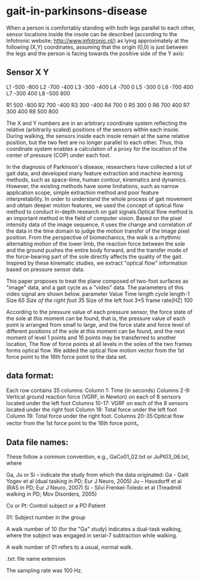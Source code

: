 # gait-in-parkinsons-disease
When a person is comfortably standing with both legs parallel to each 
other, sensor locations inside the insole can be described (according 
to the Infotronic website;  http://www.infotronic.nl/) as lying 
approximately at the following (X,Y) coordinates, assuming that the 
origin (0,0) is just between the legs and the person is facing towards 
the positive side of the Y axis: 
 
Sensor       X      Y 
---------------------------- 
L1         -500   -800 
L2         -700   -400 
L3         -300   -400 
L4         -700      0 
L5         -300      0 
L6         -700    400 
L7         -300    400 
L8         -500    800 
 
R1          500   -800 
R2          700   -400 
R3          300   -400 
R4          700      0 
R5          300      0 
R6          700    400 
R7          300    400 
R8          500    800 

The X and Y numbers are in an arbitrary coordinate system reflecting 
the relative (arbitrarily scaled) positions of the sensors within each 
insole.  During walking, the sensors inside each insole remain at the 
same relative position, but the two feet are no longer parallel to 
each other.  Thus, this coordinate system enables a calculation of a 
proxy for the location of the center of pressure (COP) under each 
foot. 

In the diagnosis of Parkinson's disease, researchers have collected a lot of gait data, 
and developed many feature extraction and machine learning methods, such as space-time, 
human contour, kinematics and dynamics. However, the existing methods have some limitations, 
such as narrow application scope, simple extraction method and poor feature interpretability. 
In order to understand the whole process of gait movement and obtain deeper motion features, 
we used the concept of optical flow method to conduct in-depth research on gait signals.Optical flow 
method is an important method in the field of computer vision. 
Based on the pixel intensity data of the image sequence, it uses the change and correlation of the 
data in the time domain to judge the motion transfer of the image pixel position. From the perspective 
of biomechanics, the walk is a rhythmic alternating motion of the lower limb, the reaction force between 
the sole and the ground pushes the entire body forward, and the transfer mode of the force-bearing part 
of the sole directly affects the quality of the gait. Inspired by these kinematic studies, we extract 
"optical flow" information based on pressure sensor data.


This paper proposes to treat the plane composed of two-foot surfaces as "image" data, and a gait cycle as a "video" data. 
The parameters of this video signal are shown below.
    parameter	                    Value
  Time length	             cycle length-1
      Size	                       6*5
Size of the right foot	           3*5
Size of the left foot	             3*5
   frame rate(HZ)	                 100

According to the pressure value of each pressure sensor, the force state of the sole at this moment can be found, 
that is, the pressure value of each point is arranged from small to large, and the force state and force level of different 
positions of the sole at this moment can be found, and the next moment of level 1 points and 16 points may be transferred 
to another location, The flow of force points at all levels in the soles of the two frames forms optical flow. We added the optical 
flow motion vector from the 1st force point to the 16th force point to the data set.



data format:
---------------
Each row contains 35 columns:
Column      1:   Time (in seconds)
Columns   2-9:   Vertical ground reaction force (VGRF, in Newton) on each of 8 
sensors located under the left foot 
Columns 10-17:   VGRF on each of the 8 sensors located under the right foot 
Column     18:   Total force under the left foot 
Column     19:   Total force under the right foot.
Columns 20-35:Optical flow vector from the 1st force point to the 16th force point。

 

 
 
Data file names: 
---------------- 
These follow a common convention, e.g., GaCo01_02.txt  or  JuPt03_06.txt, 
where 
 
Ga, Ju or Si – indicate the study from which the data originated: 
Ga - Galit Yogev et al (dual tasking in PD;  Eur J Neuro, 2005) 
Ju – Hausdorff et al (RAS in PD;  Eur J Neuro, 2007) 
Si - Silvi Frenkel-Toledo et al (Treadmill walking in PD;  Mov Disorders, 
2005) 
 
Co or Pt: Control subject or a PD Patient 
 
01: Subject number in the group 
 
A walk number of 10  (for the "Ga" study) indicates a dual-task walking, 
where the subject was engaged in serial-7 subtraction while walking. 
 
A walk number of 01 refers to a usual, normal walk. 
 
.txt: file name extension 
 
The sampling rate was 100 Hz.
